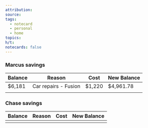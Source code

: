 ```yaml
---
attribution: 
source: 
tags:
  - notecard
  - personal
  - home
topics: 
h/t: 
notecards: false
---
```

### Marcus savings

| Balance | **Reason**           | **Cost** | **New Balance** |
| ------- | -------------------- | -------- | --------------- |
| $6,181  | Car repairs - Fusion | $1,220   | $4,961.78       |
|         |                      |          |                 |

### Chase savings
| Balance | **Reason** | **Cost** | **New Balance** |
| ------- | ---------- | -------- | --------------- |
|         |            |          |                 |


